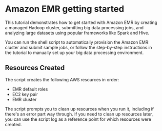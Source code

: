# Amazon EMR getting started

This tutorial demonstrates how to get started with Amazon EMR by creating a managed Hadoop cluster, submitting big data processing jobs, and analyzing large datasets using popular frameworks like Spark and Hive.

You can run the shell script to automatically provision the Amazon EMR cluster and submit sample jobs, or follow the step-by-step instructions in the tutorial to manually set up your big data processing environment.

## Resources Created

The script creates the following AWS resources in order:

- EMR default roles
- EC2 key pair
- EMR cluster

The script prompts you to clean up resources when you run it, including if there's an error part way through. If you need to clean up resources later, you can use the script log as a reference point for which resources were created.